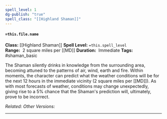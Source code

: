 ```yaml
---
spell_level: 1
dg-publish: "true"
spell_class: "[[Highland Shaman]]"
---
```


#### `=this.file.name`

**Class:** [[Highland Shaman]]
**Spell Level:** `=this.spell_level`  
**Range:**  2 square miles per [[MD]]
**Duration:**  Immediate
**Tags:** #shaman_basic 

The Shaman silently drinks in knowledge from the surrounding area, becoming attuned to the patterns of air, wind, earth and fire. Within moments, the character
can predict what the weather conditions will be for the next 12 hours in the immediate vicinity (2 square miles per [[MD]]). As with most forecasts of weather, conditions may change unexpectedly, giving rise to a 5% chance that the Shaman's prediction will, ultimately, prove to be incorrect.

*Related:* 
*Other Versions:*
___





  